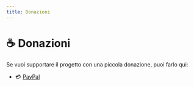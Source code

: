 ```yaml
---
title: Donazioni
---
```


# ☕ Donazioni

Se vuoi supportare il progetto con una piccola donazione, puoi farlo qui:

- 💳 [PayPal](https://paypal.me/MarcoMarino747)

